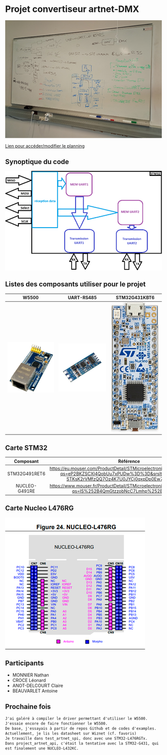 # Projet convertiseur artnet-DMX

![Tableau](https://github.com/claireAnot/3D_Projet/blob/main/images/tableau_resume.jpg "Tableau résumé")

[Lien pour accéder/modifier le planning](https://docs.google.com/spreadsheets/d/186soKjPCN-PK-JzUTAcS0mT16IVo6W8UJx_HTyjIL5Y/edit?usp=sharing)

## Synoptique du code

![STMarchi](https://github.com/claireAnot/3D_Projet/blob/main/images/fonctionnement_interne_STM_projet.png "STMarchi")

## Listes des composants utiliser pour le projet

|W5500|UART-RS485|STM32G431KBT6|
|:---:|:--------:|:-----------:|
|![IMG](https://github.com/claireAnot/3D_Projet/blob/main/images/W5500.png "W5500")|![IMG2](https://github.com/claireAnot/3D_Projet/blob/main/images/uart_ttl_to_rs485_two-way_converter_04.jpg "Tableau")|![IMG3](https://github.com/claireAnot/3D_Projet/blob/main/images/stm32G431.jpg "STM")|

## Carte STM32
|Composant|Référence|
|:-------:|:-------:|
|STM32G491RET6 | https://eu.mouser.com/ProductDetail/STMicroelectronics/STM32G491RET6?qs=eP2BKZSCXI4QobUu7xPUDw%3D%3D&srsltid=AfmBOorBPL-STKsK2rVMfzQQ7Oz4K7U0JYCj0qxpDp0Ew72G5G8mcLyb|
|NUCLEO-G491RE | https://www.mouser.fr/ProductDetail/STMicroelectronics/NUCLEO-G491RE?qs=IS%252B4QmGtzzobNcC7Lmhp%252Bg%3D%3D|

## Carte Nucleo L476RG
![Carte](https://github.com/claireAnot/3D_Projet/blob/main/images/Nucleo%20L476RG.PNG "Nucleo L476RG")

## Participants
- MONNIER Nathan
- CROCE Léonard
- ANOT-DELCOURT Claire
- BEAUVARLET Antoine

## Prochaine fois
```
J'ai galéré à compiler le driver permettant d'utiliser le W5500.
J'essaie encore de faire fonctionner le W5500.
De base, j'essayais à partir de repos Github et de codes d'examples.
Actuellement, je lis les datasheet sur Wiznet (cf. favoris)
Je travaille dans test_artnet_spi, donc avec une STM32-L476RGTx.
Dans project_artnet_api, c'était la tentative avec la STM32-G431, qui est finalement une NUCLEO-L432KC.
```
